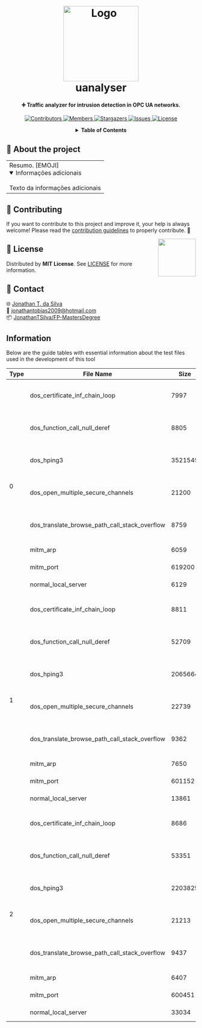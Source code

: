 <!-- LOGO DO PROJETO -->
<h1 align="center">
  <br>
  <a href="https://github.com/JonathanTSilva/FP-MastersDegree"><img src="http://portal.eesc.usp.br/comunicacao/wp-content/uploads/2020/06/logo_eesc_vertical_com_subtitulo_ingles-1.png" alt="Logo" width="200"></a>
  <br>
  uanalyser
  <br>
</h1>

<h4 align="center">
  
➕ Traffic analyzer for intrusion detection in OPC UA networks.

</h4>

<!-- SHIELDS DO PROJETO -->
<p align="center">
  <a href="https://github.com/JonathanTSilva/FP-MastersDegree/graphs/contributors">
    <img src="https://img.shields.io/github/contributors/JonathanTSilva/FP-MastersDegree.svg?style=flat" alt="Contributors">
  </a>
  <a href="https://github.com/JonathanTSilva/FP-MastersDegree/network/members">
    <img src="https://img.shields.io/github/forks/JonathanTSilva/FP-MastersDegree.svg?style=flat" alt="Members">
  </a>
  <a href="https://github.com/JonathanTSilva/FP-MastersDegree/stargazers">
    <img src="https://img.shields.io/github/stars/JonathanTSilva/FP-MastersDegree.svg?style=flat" alt="Stargazers">
  </a>
  <a href="https://github.com/JonathanTSilva/FP-MastersDegree/issues">
    <img src="https://img.shields.io/github/issues/JonathanTSilva/FP-MastersDegree.svg?style=flat" alt="Issues">
  </a>
  <a href="https://github.com/JonathanTSilva/FP-MastersDegree/blob/main/LICENSE">
    <img src="https://img.shields.io/github/license/JonathanTSilva/FP-MastersDegree.svg?style=flat" alt="License">
  </a>
</p>

<!-- SUMÁRIO -->
<details close="close" align="center">
  <summary><b>Table of Contents</b></summary>
    <a href="#about-the-project">About the project</a> |
    <a href="#index">Index</a> |
    <a href="#contributing">Contributing</a> |
    <a href="#license">License</a> |
    <a href="#contact">Contact</a> |
    <a href="#"></a>
</details>

<!-- CORPO-->
## 📃 About the project

<table>
  <tr>
    <td>
    Resumo. [EMOJI]
      <details open>
      <summary>Informações adicionais</summary>
      <br>
        Texto da informações adicionais
      </details>
    </td>
  </tr>
</table>

<!-- 
## 🔎 Index

- [](https://github.com/JonathanTSilva)
  - [](https://github.com/JonathanTSilva) -->

## 🤝 Contributing

If you want to contribute to this project and improve it, your help is always welcome! Please read the [contribution guidelines][A] to properly contribute. :tada:

<!-- LICENÇA -->
<a href="https://github.com/JonathanTSilva/FP-MastersDegree/blob/main/LICENSE"><img width="100px" src="https://miro.medium.com/max/886/1*C87EjxGeMPrkTuVRVWVg4w.png" align="right" /></a>

## 📝 License

Distributed by **MIT License**. See [LICENSE][B] for more information.

## 📧 Contact

:globe_with_meridians: [Jonathan T. da Silva][C] <br>
:email: jonathantobias2009@hotmail.com <br>
:package: [JonathanTSilva/FP-MastersDegree][D]

<!-- MARKDOWN LINKS>
<!-- SITES -->
[A]: https://github.com/JonathanTSilva/FP-MastersDegree/blob/main/Docs/CONTRIBUTING.md
[B]: https://github.com/JonathanTSilva/FP-MastersDegree/blob/main/LICENSE
[C]: https://www.linkedin.com/in/JonathanTSilva/
[D]: https://github.com/JonathanTSilva/FP-MastersDegree

<!-- IMAGENS -->


## Information

Below are the guide tables with essential information about the test files used in the development of this tool

<!--<style type="text/css">
.tg  {border-collapse:collapse;border-color:#ccc;border-spacing:0;border:1px solid #ddd;}
.tg td{background-color:#fff;border-bottom-width:1px;border-color:#ccc;border-style:solid;border-top-width:1px; border-width:0px;color:#333;font-family:Arial, sans-serif;font-size:14px;overflow:hidden;padding:10px 5px; word-break:normal;}
.tg th{background-color:#f0f0f0;border-bottom-width:1px;border-color:#ccc;border-style:solid;border-top-width:1px; border-width:0px;color:#333;font-family:Arial, sans-serif;font-size:14px;font-weight:normal;overflow:hidden; padding:10px 5px;word-break:normal;}
.tg .header{border-color:inherit;font-weight:bold;text-align:center;vertical-align:center}
.tg .hd-name, .tg .name{width: 200px; word-wrap: break-word;}
.tg tbody tr:nth-child(even) {background-color: #f2f2f2;}
</style>-->
<table class="tg">
<thead>
  <tr>
    <th class="hd hd-type">Type</th>
    <th class="hd hd-name">File Name</th>
    <th class="hd hd-size">Size</th>
    <th class="hd hd-server">Server</th>
    <th class="hd hd-client">Client</th>
    <th class="hd hd-attacker">Attacker</th>
    <th class="hd hd-sniffer">Sniffer</th>
    <th class="hd hd-attacker">Attack</th>
  </tr>
</thead>
<tbody>
    <tr>
    <td rowspan="8" class="type">0</td>
    <td class="name">dos_certificate_inf_chain_loop</td>
    <td class="size">7997</td>
    <td class="server">192.168.164.101<br>e4:5f:01:2e:1a:b6</td>
    <td class="client">192.168.164.102<br>e4:5f:01:2e:1b:c1</td>
    <td class="attacker">192.168.164.103<br>00:09:5b:bd:64:06</td>
    <td class="sniffer">192.168.164.115<br>ac:1a:3d:a8:67:cd</td>
    <td class="attack">Nº: 1967<br>Time: 32.3419</td>
  </tr>
  <tr>
    <td class="name">dos_function_call_null_deref</td>
    <td class="size">8805</td>
    <td class="server">192.168.164.101<br>e4:5f:01:2e:1a:b6</td>
    <td class="client">192.168.164.102<br>e4:5f:01:2e:1b:c1</td>
    <td class="attacker">192.168.164.103<br>00:09:5b:bd:64:06</td>
    <td class="sniffer">192.168.164.115<br>ac:1a:3d:a8:67:cd</td>
    <td class="attack">Nº: 2275<br>Time: 31.7939</td>
  </tr>
  <tr>
    <td class="name">dos_hping3</td>
    <td class="size">3521545</td>
    <td class="server">192.168.164.101<br>e4:5f:01:2e:1a:b6</td>
    <td class="client">192.168.164.102<br>e4:5f:01:2e:1b:c1</td>
    <td class="attacker">192.168.164.201<br>00:09:5b:bd:64:06</td>
    <td class="sniffer">192.168.164.115<br>ac:1a:3d:a8:67:cd</td>
    <td class="attack">Nº: 4294<br>Time: 41.1575</td>
  </tr>
  <tr>
    <td class="name">dos_open_multiple_secure_channels</td>
    <td class="size">21200</td>
    <td class="server">192.168.164.101<br>e4:5f:01:2e:1a:b6</td>
    <td class="client">192.168.164.102<br>e4:5f:01:2e:1b:c1</td>
    <td class="attacker">192.168.164.103<br>00:09:5b:bd:64:06</td>
    <td class="sniffer">192.168.164.115<br>ac:1a:3d:a8:67:cd</td>
    <td class="attack">Nº: 2224<br>Time: 32.9595</td>
  </tr>
  <tr>
    <td class="name">dos_translate_browse_path_call_stack_overflow</td>
    <td class="size">8759</td>
    <td class="server">192.168.164.101<br>e4:5f:01:2e:1a:b6</td>
    <td class="client">192.168.164.102<br>e4:5f:01:2e:1b:c1</td>
    <td class="attacker">192.168.164.103<br>00:09:5b:bd:64:06</td>
    <td class="sniffer">192.168.164.115<br>ac:1a:3d:a8:67:cd</td>
    <td class="attack">Nº: 2366<br>Time: 31.7897</td>
  </tr>
  <tr>
    <td class="name">mitm_arp</td>
    <td class="size">6059</td>
    <td class="server">192.168.164.101<br>e4:5f:01:2e:1a:b6</td>
    <td class="client">192.168.164.102<br>e4:5f:01:2e:1b:c1</td>
    <td class="attacker">-<br>00:09:5b:bd:64:06</td>
    <td class="sniffer">192.168.164.110<br>00:be:43:34:b8:54</td>
    <td class="attack">-</td>
  </tr>
  <tr>
    <td class="name">mitm_port</td>
    <td class="size">619200</td>
    <td class="server">192.168.164.101<br>e4:5f:01:2e:1a:b6</td>
    <td class="client">192.168.164.102<br>e4:5f:01:2e:1b:c1</td>
    <td class="attacker">-<br>00:09:5b:bd:64:06</td>
    <td class="sniffer">192.168.164.110<br>00:be:43:34:b8:54</td>
    <td class="attack">-</td>
  </tr>
  <tr>
    <td class="name">normal_local_server</td>
    <td class="size">6129</td>
    <td class="server">192.168.164.101<br>e4:5f:01:2e:1a:b6</td>
    <td class="client">192.168.164.102<br>e4:5f:01:2e:1b:c1</td>
    <td class="attacker">-</td>
    <td class="sniffer">192.168.164.110<br>00:be:43:34:b8:54</td>
    <td class="attack">-</td>
  </tr>
  <tr>
    <td rowspan="8" class="type">1</td>
    <td class="name">dos_certificate_inf_chain_loop</td>
    <td class="size">8811</td>
    <td class="server">192.168.164.101<br>e4:5f:01:2e:1a:b6</td>
    <td class="client">192.168.164.102<br>e4:5f:01:2e:1b:c1</td>
    <td class="attacker">192.168.164.103<br>00:09:5b:bd:64:06</td>
    <td class="sniffer">192.168.164.115<br>ac:1a:3d:a8:67:cd</td>
    <td class="attack">Nº: 3470<br>Time: 32.2758</td>
  </tr>
  <tr>
    <td class="name">dos_function_call_null_deref</td>
    <td class="size">52709</td>
    <td class="server">192.168.164.101<br>e4:5f:01:2e:1a:b6</td>
    <td class="client">192.168.164.102<br>e4:5f:01:2e:1b:c1</td>
    <td class="attacker">192.168.164.103<br>00:09:5b:bd:64:06</td>
    <td class="sniffer">192.168.164.115<br>ac:1a:3d:a8:67:cd</td>
    <td class="attack">Nº: 2814<br>Time: 30.9477</td>
  </tr>
  <tr>
    <td class="name">dos_hping3</td>
    <td class="size">2065664</td>
    <td class="server">192.168.164.101<br>e4:5f:01:2e:1a:b6</td>
    <td class="client">192.168.164.102<br>e4:5f:01:2e:1b:c1</td>
    <td class="attacker">192.168.164.201<br>00:09:5b:bd:64:06</td>
    <td class="sniffer">192.168.164.115<br>ac:1a:3d:a8:67:cd</td>
    <td class="attack">Nº: 4275<br>Time: 45.8889</td>
  </tr>
  <tr>
    <td class="name">dos_open_multiple_secure_channels</td>
    <td class="size">22739</td>
    <td class="server">192.168.164.101<br>e4:5f:01:2e:1a:b6</td>
    <td class="client">192.168.164.102<br>e4:5f:01:2e:1b:c1</td>
    <td class="attacker">192.168.164.103<br>00:09:5b:bd:64:06</td>
    <td class="sniffer">192.168.164.115<br>ac:1a:3d:a8:67:cd</td>
    <td class="attack">Nº: 3540<br>Time: 31.8013 </td>
  </tr>
  <tr>
    <td class="name">dos_translate_browse_path_call_stack_overflow</td>
    <td class="size">9362</td>
    <td class="server">192.168.164.101<br>e4:5f:01:2e:1a:b6</td>
    <td class="client">192.168.164.102<br>e4:5f:01:2e:1b:c1</td>
    <td class="attacker">192.168.164.103<br>00:09:5b:bd:64:06</td>
    <td class="sniffer">192.168.164.115<br>ac:1a:3d:a8:67:cd</td>
    <td class="attack">Nº: 3397<br>Time: 31.7899</td>
  </tr>
  <tr>
    <td class="name">mitm_arp</td>
    <td class="size">7650</td>
    <td class="server">192.168.164.101<br>e4:5f:01:2e:1a:b6</td>
    <td class="client">192.168.164.102<br>e4:5f:01:2e:1b:c1</td>
    <td class="attacker">-<br>00:09:5b:bd:64:06</td>
    <td class="sniffer">192.168.164.110<br>00:be:43:34:b8:54</td>
    <td class="attack">-</td>
  </tr>
  <tr>
    <td class="name">mitm_port</td>
    <td class="size">601152</td>
    <td class="server">192.168.164.101<br>e4:5f:01:2e:1a:b6</td>
    <td class="client">192.168.164.102<br>e4:5f:01:2e:1b:c1</td>
    <td class="attacker"><br>00:09:5b:bd:64:06</td>
    <td class="sniffer">192.168.164.110<br>00:be:43:34:b8:54</td>
    <td class="attack">-</td>
  </tr>
  <tr>
    <td class="name">normal_local_server</td>
    <td class="size">13861</td>
    <td class="server">192.168.164.101<br>e4:5f:01:2e:1a:b6</td>
    <td class="client">192.168.164.102<br>e4:5f:01:2e:1b:c1</td>
    <td class="attacker">-</td>
    <td class="sniffer">192.168.164.110<br>00:be:43:34:b8:54</td>
    <td class="attack">-</td>
  </tr>
  <tr>
    <td rowspan="8" class="type">2</td>
    <td class="name">dos_certificate_inf_chain_loop</td>
    <td class="size">8686</td>
    <td class="server">192.168.164.101<br>e4:5f:01:2e:1a:b6</td>
    <td class="client">192.168.164.102<br>e4:5f:01:2e:1b:c1</td>
    <td class="attacker">192.168.164.103<br>00:09:5b:bd:64:06</td>
    <td class="sniffer">192.168.164.115<br>ac:1a:3d:a8:67:cd</td>
    <td class="attack">Nº: 3225<br>Time: 32.3843</td>
  </tr>
  <tr>
    <td class="name">dos_function_call_null_deref</td>
    <td class="size">53351</td>
    <td class="server">192.168.164.101<br>e4:5f:01:2e:1a:b6</td>
    <td class="client">192.168.164.102<br>e4:5f:01:2e:1b:c1</td>
    <td class="attacker">192.168.164.103<br>00:09:5b:bd:64:06</td>
    <td class="sniffer">192.168.164.115<br>ac:1a:3d:a8:67:cd</td>
    <td class="attack">Nº: 3338<br>Time: 31.6231</td>
  </tr>
  <tr>
    <td class="name">dos_hping3</td>
    <td class="size">2203825</td>
    <td class="server">192.168.164.101<br>e4:5f:01:2e:1a:b6</td>
    <td class="client">192.168.164.102<br>e4:5f:01:2e:1b:c1</td>
    <td class="attacker">192.168.164.201<br>00:09:5b:bd:64:06</td>
    <td class="sniffer">192.168.164.115<br>ac:1a:3d:a8:67:cd</td>
    <td class="attack">Nº: 5566<br>Time: 44.9302</td>
  </tr>
  <tr>
    <td class="name">dos_open_multiple_secure_channels</td>
    <td class="size">21213</td>
    <td class="server">192.168.164.101<br>e4:5f:01:2e:1a:b6</td>
    <td class="client">192.168.164.102<br>e4:5f:01:2e:1b:c1</td>
    <td class="attacker">192.168.164.103<br>00:09:5b:bd:64:06</td>
    <td class="sniffer">192.168.164.115<br>ac:1a:3d:a8:67:cd</td>
    <td class="attack">Nº: 3292<br>Time: 31.7924</td>
  </tr>
  <tr>
    <td class="name">dos_translate_browse_path_call_stack_overflow</td>
    <td class="size">9437</td>
    <td class="server">192.168.164.101<br>e4:5f:01:2e:1a:b6</td>
    <td class="client">192.168.164.102<br>e4:5f:01:2e:1b:c1</td>
    <td class="attacker">192.168.164.103<br>00:09:5b:bd:64:06</td>
    <td class="sniffer">192.168.164.115<br>ac:1a:3d:a8:67:cd</td>
    <td class="attack">Nº: 3464<br>Time: 31.1787</td>
  </tr>
  <tr>
    <td class="name">mitm_arp</td>
    <td class="size">6407</td>
    <td class="server">192.168.164.101<br>e4:5f:01:2e:1a:b6</td>
    <td class="client">192.168.164.102<br>e4:5f:01:2e:1b:c1</td>
    <td class="attacker">-<br>00:09:5b:bd:64:06</td>
    <td class="sniffer">192.168.164.110<br>00:be:43:34:b8:54</td>
    <td class="attack">-</td>
  </tr>
  <tr>
    <td class="name">mitm_port</td>
    <td class="size">600451</td>
    <td class="server">192.168.164.101<br>e4:5f:01:2e:1a:b6</td>
    <td class="client">192.168.164.102<br>e4:5f:01:2e:1b:c1</td>
    <td class="attacker">-<br>00:09:5b:bd:64:06</td>
    <td class="sniffer">192.168.164.110<br>00:be:43:34:b8:54</td>
    <td class="attack">-</td>
  </tr>
  <tr>
    <td class="name">normal_local_server</td>
    <td class="size">33034</td>
    <td class="server">192.168.164.101<br>e4:5f:01:2e:1a:b6</td>
    <td class="client">192.168.164.102<br>e4:5f:01:2e:1b:c1</td>
    <td class="attacker">-</td>
    <td class="sniffer">192.168.164.110<br>00:be:43:34:b8:54</td>
    <td class="attack">-</td>
  </tr>
</tbody>
</table>
